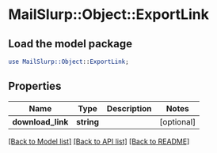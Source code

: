 # MailSlurp::Object::ExportLink

## Load the model package
```perl
use MailSlurp::Object::ExportLink;
```

## Properties
Name | Type | Description | Notes
------------ | ------------- | ------------- | -------------
**download_link** | **string** |  | [optional] 

[[Back to Model list]](../README#documentation-for-models) [[Back to API list]](../README#documentation-for-api-endpoints) [[Back to README]](../README)


